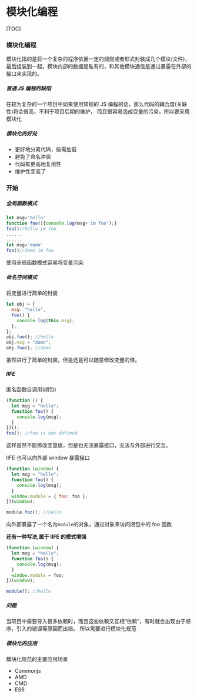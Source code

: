 # 模块化编程

[TOC]

### 模块化编程

模块化指的是将一个复杂的程序依据一定的规则或者形式封装成几个模块(文件)，最后组装到一起，模块内部的数据是私有的，和其他模块通信是通过暴露在外部的接口来实现的。

##### 普通 JS 编程的缺陷

在较为复杂的一个项目中如果使用常规的 JS 编程的话，那么代码的耦合度(关联性)将会很高，不利于项目后期的维护，
而且很容易造成变量的污染，所以要采用模块化

##### 模块化的好处

- 更好地分离代码，按需加载
- 避免了命名冲突
- 代码有更高地复用性
- 维护性变高了

### 开始

##### 全局函数模式

```js
let msg='hello'
function foo(){console.log(msg+'im foo');}
foo()//hello im foo
......
......
let msg='damn'
foo()//damn im foo
```

使用全局函数模式容易将变量污染

##### 命名空间模式

将变量进行简单的封装

```js
let obj = {
  msg: "hello",
  foo() {
    console.log(this.msg);
  },
};
obj.foo(); //hello
obj.msg = "damn";
obj.foo(); //damn
```

虽然进行了简单的封装，但是还是可以随意修改变量的值。

##### IIFE

匿名函数自调用(闭包)

```js
(function () {
  let msg = "hello";
  function foo() {
    console.log(msg);
  }
})();
foo(); //foo is not defined
```

这样虽然不能修改变量值，但是也无法暴露接口，无法与外部进行交互。

IIFE 也可以向外部 window 暴露接口

```js
(function (window) {
  let msg = "hello";
  function foo() {
    console.log(msg);
  }
  window.module = { foo: foo };
})(window);

module.foo(); //hello
```

向外部暴露了一个名为`module`的对象，通过对象来访问闭包中的 foo 函数

**还有一种写法,属于 IIFE 的模式增强**

```js
(function (window) {
  let msg = "hello";
  function foo() {
    console.log(msg);
  }
  window.module = foo;
})(window);

module(); //hello
```

##### 问题

当项目中需要导入很多依赖时，而且这些依赖又互相“依赖”，有时就会出现由于顺序，引入的错误等原因而出错。
所以需要进行模块化规范

##### 模块化的应用

模块化规范的主要应用场景

- Commonjs
- AMD
- CMD
- ES6
